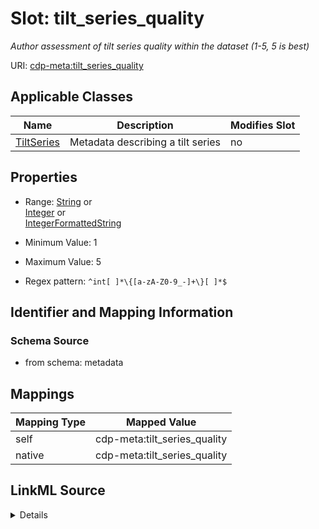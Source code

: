

# Slot: tilt_series_quality


_Author assessment of tilt series quality within the dataset (1-5, 5 is best)_



URI: [cdp-meta:tilt_series_quality](metadatatilt_series_quality)



<!-- no inheritance hierarchy -->





## Applicable Classes

| Name | Description | Modifies Slot |
| --- | --- | --- |
| [TiltSeries](TiltSeries.md) | Metadata describing a tilt series |  no  |







## Properties

* Range: [String](String.md)&nbsp;or&nbsp;<br />[Integer](Integer.md)&nbsp;or&nbsp;<br />[IntegerFormattedString](IntegerFormattedString.md)

* Minimum Value: 1

* Maximum Value: 5

* Regex pattern: `^int[ ]*\{[a-zA-Z0-9_-]+\}[ ]*$`





## Identifier and Mapping Information







### Schema Source


* from schema: metadata




## Mappings

| Mapping Type | Mapped Value |
| ---  | ---  |
| self | cdp-meta:tilt_series_quality |
| native | cdp-meta:tilt_series_quality |




## LinkML Source

<details>
```yaml
name: tilt_series_quality
description: Author assessment of tilt series quality within the dataset (1-5, 5 is
  best)
from_schema: metadata
rank: 1000
alias: tilt_series_quality
owner: TiltSeries
domain_of:
- TiltSeries
range: string
inlined: true
inlined_as_list: true
minimum_value: 1
maximum_value: 5
pattern: ^int[ ]*\{[a-zA-Z0-9_-]+\}[ ]*$
any_of:
- range: integer
  minimum_value: 1
  maximum_value: 5
- range: IntegerFormattedString

```
</details>